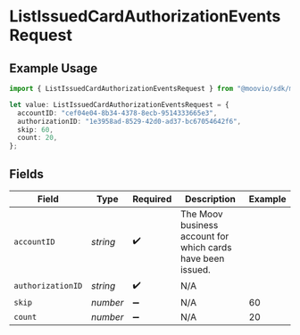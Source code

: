 # ListIssuedCardAuthorizationEventsRequest

## Example Usage

```typescript
import { ListIssuedCardAuthorizationEventsRequest } from "@moovio/sdk/models/operations";

let value: ListIssuedCardAuthorizationEventsRequest = {
  accountID: "cef04e04-8b34-4378-8ecb-9514333665e3",
  authorizationID: "1e3958ad-8529-42d0-ad37-bc67054642f6",
  skip: 60,
  count: 20,
};
```

## Fields

| Field                                                       | Type                                                        | Required                                                    | Description                                                 | Example                                                     |
| ----------------------------------------------------------- | ----------------------------------------------------------- | ----------------------------------------------------------- | ----------------------------------------------------------- | ----------------------------------------------------------- |
| `accountID`                                                 | *string*                                                    | :heavy_check_mark:                                          | The Moov business account for which cards have been issued. |                                                             |
| `authorizationID`                                           | *string*                                                    | :heavy_check_mark:                                          | N/A                                                         |                                                             |
| `skip`                                                      | *number*                                                    | :heavy_minus_sign:                                          | N/A                                                         | 60                                                          |
| `count`                                                     | *number*                                                    | :heavy_minus_sign:                                          | N/A                                                         | 20                                                          |